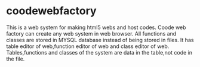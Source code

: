 # coodewebfactory
This is a web system for making html5 webs and host codes.
Coode web factory can create any web system in web browser.
All functions and classes are stored in MYSQL database instead of being stored in files.
It has table editor of web,function editor of web and class editor of web.
Tables,functions and classes of the system are data in the table,not code in the file. 
